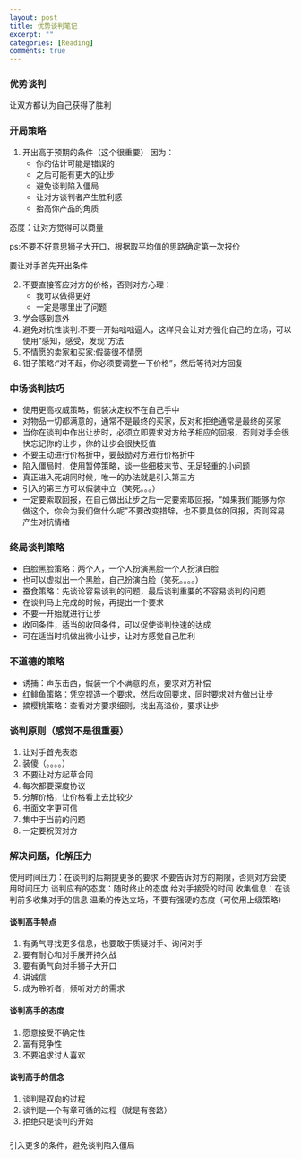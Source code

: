 ```yaml
---
layout: post
title: 优势谈判笔记
excerpt: ""
categories: [Reading]
comments: true
---
```


### 优势谈判

让双方都认为自己获得了胜利


### 开局策略
1. 开出高于预期的条件（这个很重要）
因为：
      - 你的估计可能是错误的
      - 之后可能有更大的让步
      - 避免谈判陷入僵局
      - 让对方谈判者产生胜利感
      - 抬高你产品的角质

态度：让对方觉得可以商量

ps:不要不好意思狮子大开口，根据取平均值的思路确定第一次报价 

要让对手首先开出条件

2. 不要直接答应对方的价格，否则对方心理：
      - 我可以做得更好
      - 一定是哪里出了问题
3. 学会感到意外
4. 避免对抗性谈判:不要一开始咄咄逼人，这样只会让对方强化自己的立场，可以使用“感知，感受，发现”方法
5. 不情愿的卖家和买家:假装很不情愿
6. 钳子策略:“对不起，你必须要调整一下价格”，然后等待对方回复

### 中场谈判技巧
- 使用更高权威策略，假装决定权不在自己手中
- 对物品一切都满意的，通常不是最终的买家，反对和拒绝通常是最终的买家
- 当你在谈判中作出让步时，必须立即要求对方给予相应的回报，否则对手会很快忘记你的让步，你的让步会很快贬值
- 不要主动进行价格折中，要鼓励对方进行价格折中
- 陷入僵局时，使用暂停策略，谈一些细枝末节、无足轻重的小问题
- 真正进入死胡同时候，唯一的办法就是引入第三方
- 引入的第三方可以假装中立（笑死。。。）
- 一定要索取回报，在自己做出让步之后一定要索取回报，“如果我们能够为你做这个，你会为我们做什么呢”不要改变措辞，也不要具体的回报，否则容易产生对抗情绪

### 终局谈判策略

- 白脸黑脸策略：两个人，一个人扮演黑脸一个人扮演白脸
- 也可以虚拟出一个黑脸，自己扮演白脸（笑死。。。。）
- 蚕食策略：先谈论容易谈判的问题，最后谈判重要的不容易谈判的问题
- 在谈判马上完成的时候，再提出一个要求
- 不要一开始就进行让步
- 收回条件，适当的收回条件，可以促使谈判快速的达成
- 可在适当时机做出微小让步，让对方感觉自己胜利

### 不道德的策略

- 诱捕：声东击西，假装一个不满意的点，要求对方补偿
- 红鲱鱼策略：凭空捏造一个要求，然后收回要求，同时要求对方做出让步
- 摘樱桃策略：查看对方要求细则，找出高溢价，要求让步

### 谈判原则（感觉不是很重要）
1. 让对手首先表态
2. 装傻（。。。。）
3. 不要让对方起草合同
4. 每次都要深度协议
5. 分解价格，让价格看上去比较少
6. 书面文字更可信
7. 集中于当前的问题
8. 一定要祝贺对方

### 解决问题，化解压力
使用时间压力：在谈判的后期提更多的要求
不要告诉对方的期限，否则对方会使用时间压力
谈判应有的态度：随时终止的态度
给对手接受的时间
收集信息：在谈判前多收集对手的信息
温柔的传达立场，不要有强硬的态度（可使用上级策略）

#### 谈判高手特点
1. 有勇气寻找更多信息，也要敢于质疑对手、询问对手
2. 要有耐心和对手展开持久战
3. 要有勇气向对手狮子大开口
4. 讲诚信
5. 成为聆听者，倾听对方的需求

#### 谈判高手的态度
1. 愿意接受不确定性
2. 富有竞争性
3. 不要追求讨人喜欢

#### 谈判高手的信念
1. 谈判是双向的过程
2. 谈判是一个有章可循的过程（就是有套路）
3. 拒绝只是谈判的开始

### 
引入更多的条件，避免谈判陷入僵局
